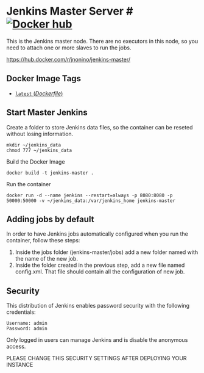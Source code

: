 # Jenkins Master Server # [![Docker hub](https://img.shields.io/docker/pulls/jnonino/jenkins-master.svg)](https://hub.docker.com/r/jnonino/jenkins-master/)

This is the Jenkins master node. There are no executors in this node, so you need to attach one or more slaves to run the jobs.

   https://hub.docker.com/r/jnonino/jenkins-master/

## Docker Image Tags ##

-	[`latest` (*Dockerfile*)](https://bitbucket.org/jnonino-devops-cloud/jenkins-master/src/master/Dockerfile)

## Start Master Jenkins ##

Create a folder to store Jenkins data files, so the container can be reseted without losing information.  
   
    mkdir ~/jenkins_data
    chmod 777 ~/jenkins_data
    
Build the Docker Image  
    
    docker build -t jenkins-master .
    
Run the container  
    
    docker run -d --name jenkins --restart=always -p 8080:8080 -p 50000:50000 -v ~/jenkins_data:/var/jenkins_home jenkins-master 

## Adding jobs by default ##

In order to have Jenkins jobs automatically configured when you run the container, follow these steps:  

1. Inside the jobs folder (jenkins-master/jobs) add a new folder named with the name of the new job.  
2. Inside the folder created in the previous step, add a new file named config.xml. That file should contain all the configuration of new job.

## Security

This distribution of Jenkins enables password security with the following credentials:  

    Username: admin  
    Password: admin  

Only logged in users can manage Jenkins and is disable the anonymous access.

PLEASE CHANGE THIS SECURITY SETTINGS AFTER DEPLOYING YOUR INSTANCE
